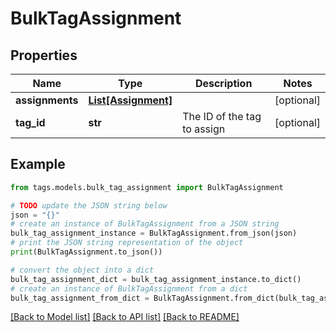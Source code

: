 # BulkTagAssignment


## Properties

Name | Type | Description | Notes
------------ | ------------- | ------------- | -------------
**assignments** | [**List[Assignment]**](Assignment.md) |  | [optional] 
**tag_id** | **str** | The ID of the tag to assign | [optional] 

## Example

```python
from tags.models.bulk_tag_assignment import BulkTagAssignment

# TODO update the JSON string below
json = "{}"
# create an instance of BulkTagAssignment from a JSON string
bulk_tag_assignment_instance = BulkTagAssignment.from_json(json)
# print the JSON string representation of the object
print(BulkTagAssignment.to_json())

# convert the object into a dict
bulk_tag_assignment_dict = bulk_tag_assignment_instance.to_dict()
# create an instance of BulkTagAssignment from a dict
bulk_tag_assignment_from_dict = BulkTagAssignment.from_dict(bulk_tag_assignment_dict)
```
[[Back to Model list]](../README.md#documentation-for-models) [[Back to API list]](../README.md#documentation-for-api-endpoints) [[Back to README]](../README.md)


